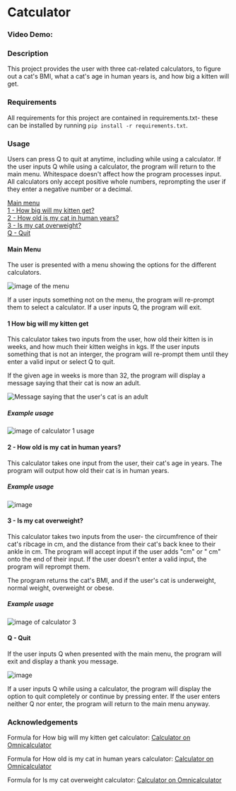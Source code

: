 # Catculator
### Video Demo: 

### __Description__

This project provides the user with three cat-related calculators, to figure out a cat's BMI, what a cat's age in human years is, and how big a kitten will get. 

### __Requirements__

All requirements for this project are contained in requirements.txt- these can be installed by running ```pip install -r requirements.txt```.

### __Usage__

Users can press Q to quit at anytime, including while using a calculator. If the user inputs Q while using a calculator, the program will return to the main menu. Whitespace doesn't affect how the program processes input. All calculators only accept positive whole numbers, reprompting the user if they enter a negative number or a decimal. 

[Main menu](#main-menu)   
[1 - How big will my kitten get?](#1-How-big-will-my-kitten-get)     
[2 - How old is my cat in human years?](#2---how-old-is-my-cat-in-human-years?)    
[3 - Is my cat overweight?](#3-is-my-cat-overweight?)    
[Q - Quit](#q---quit)    

#### __Main Menu__

The user is presented with a menu showing the options for the different calculators. 

![image of the menu](https://github.com/Ava-HW/CS50p-final-project/assets/126925721/31404501-b53b-462f-85cd-0f3a8902baac)

If a user inputs something not on the menu, the program will re-prompt them to select a calculator. If a user inputs Q, the program will exit. 

#### 1 How big will my kitten get

This calculator takes two inputs from the user, how old their kitten is in weeks, and how much their kitten weighs in kgs. If the user inputs something that is not an interger, the program will re-prompt them until they enter a valid input or select Q to quit. 

If the given age in weeks is more than 32, the program will display a message saying that their cat is now an adult. 

![Message saying that the user's cat is an adult](https://github.com/Ava-HW/CS50p-final-project/assets/126925721/ebd610d5-99d6-41e1-93a8-a4fa45e071f8)

##### Example usage

![image of calculator 1 usage](https://github.com/Ava-HW/CS50p-final-project/assets/126925721/cfe77183-f335-4d57-b110-12f2c6ef16c6)


#### __2 - How old is my cat in human years?__

This calculator takes one input from the user, their cat's age in years. The program will output how old their cat is in human years. 

##### Example usage

![image](https://github.com/Ava-HW/CS50p-final-project/assets/126925721/4ac2b414-cb21-438e-8f93-701b521ac1ba)

#### __3 - Is my cat overweight?__

This calculator takes two inputs from the user- the circumfrence of their cat's ribcage in cm, and the distance from their cat's back knee to their ankle in cm. The program will accept input if the user adds "cm" or " cm" onto the end of their input. If the user doesn't enter a valid input, the program will reprompt them. 

The program returns the cat's BMI, and if the user's cat is underweight, normal weight, overweight or obese. 

##### Example usage

![image of calculator 3](https://github.com/Ava-HW/CS50p-final-project/assets/126925721/7a29eda0-03d7-4cdc-a551-37e34951d308)

#### __Q - Quit__

If the user inputs Q when presented with the main menu, the program will exit and display a thank you message. 

![image](https://github.com/Ava-HW/CS50p-final-project/assets/126925721/514f0d73-ee38-4691-81fe-4b633f3fcd6b)

If a user inputs Q while using a calculator, the program will display the option to quit completely or continue by pressing enter. If the user enters neither Q nor enter, the program will return to the main menu anyway. 

### __Acknowledgements__

Formula for How big will my kitten get calculator: [Calculator on Omnicalculator](https://www.omnicalculator.com/biology/how-big-will-my-cat-get)

Formula for How old is my cat in human years calculator: [Calculator on Omnicalculator](https://www.omnicalculator.com/biology/cat-age)

Formula for Is my cat overweight calculator: [Calculator on Omnicalculator](https://www.omnicalculator.com/biology/cat-bmi)








